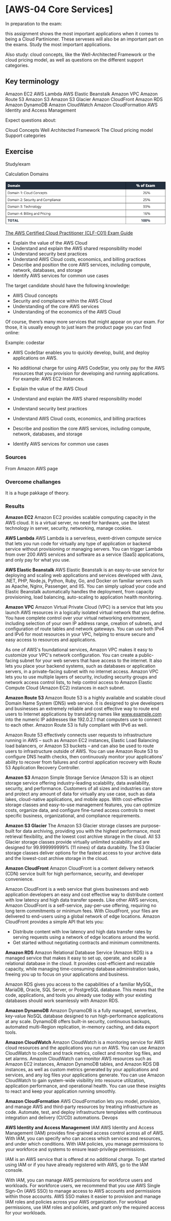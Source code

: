 # [AWS-04 Core Services]

In preparation to the exam: 

this assignment shows the most important applications when it comes to being a Cloud Partinioner.  These serveses will also be an important part on the exams.  Study the most important applications. 

Also study: 
cloud concepts, like the Well-Architected Framework or the cloud pricing model, as well as questions on the different support categories.


## Key terminology

Amazon EC2
AWS Lambda
AWS Elastic Beanstalk
Amazon VPC
Amazon Route 53
Amazon S3
Amazon S3 Glacier
Amazon CloudFront
Amazon RDS
Amazon DynamoDB
Amazon CloudWatch
Amazon CloudFormation
AWS Identity and Access Management

Expect questions about: 

Cloud Concepts
Well Architected Framework
The Cloud pricing model
Support categories


## Exercise

Study/exam

Calculation Domains

![domain](../00_includes/Domain%20score.png)

[The AWS Certified Cloud Practitioner (CLF-C01) Exam Guide](https://d1.awsstatic.com/training-and-certification/docs-cloud-practitioner/AWS-Certified-Cloud-Practitioner_Exam-Guide.pdf)

- Explain the value of the AWS Cloud
- Understand and explain the AWS shared responsibility model
- Understand security best practices
- Understand AWS Cloud costs, economics, and billing practices
- Describe and position the core AWS services, including compute,       network, databases, and
storage
- Identify AWS services for common use cases

The target candidate should have the following knowledge:
- AWS Cloud concepts
- Security and compliance within the AWS Cloud
- Understanding of the core AWS services
- Understanding of the economics of the AWS Cloud

Of course, there’s many more services that might appear on your exam. For those, it is usually enough to just learn the product page you can find online: 

Example: codestar

- AWS CodeStar enables you to quickly develop, build, and deploy applications on AWS.

- No additional charge for using AWS CodeStar, you only pay for the AWS resources that you provision for developing and running applications. For example: AWS EC2 Instances.

- Explain the value of the AWS Cloud
- Understand and explain the AWS shared responsibility model
- Understand security best practices
- Understand AWS Cloud costs, economics, and billing practices
- Describe and position the core AWS services, including compute,       network, databases, and
storage
- Identify AWS services for common use cases


### Sources
From Amazon AWS page

### Overcome challanges
It is a huge pakkage of theory.

### Results

**Amazon EC2** 
Amazon EC2 provides scalable computing capacity in the AWS cloud.
It is a virtual server, no need for hardware, use the latest technology in server, security, networking, manage cookies. 

**AWS Lambda**
AWS Lambda is a serverless, event-driven compute service that lets you run code for virtually any type of application or backend service without provisioning or managing servers. You can trigger Lambda from over 200 AWS services and software as a service (SaaS) applications, and only pay for what you use.

**AWS Elastic Beanstalk**
AWS Elastic Beanstalk is an easy-to-use service for deploying and scaling web applications and services developed with Java, .NET, PHP, Node.js, Python, Ruby, Go, and Docker on familiar servers such as Apache, Nginx, Passenger, and IIS. You can simply upload your code and Elastic Beanstalk automatically handles the deployment, from capacity provisioning, load balancing, auto-scaling to application health monitoring.

**Amazon VPC**
Amazon Virtual Private Cloud (VPC) is a service that lets you launch AWS resources in a logically isolated virtual network that you define. You have complete control over your virtual networking environment, including selection of your own IP address range, creation of subnets, and configuration of route tables and network gateways. You can use both IPv4 and IPv6 for most resources in your VPC, helping to ensure secure and easy access to resources and applications.

As one of AWS's foundational services, Amazon VPC makes it easy to customize your VPC's network configuration. You can create a public-facing subnet for your web servers that have access to the internet. It also lets you place your backend systems, such as databases or application servers, in a private-facing subnet with no internet access. Amazon VPC lets you to use multiple layers of security, including security groups and network access control lists, to help control access to Amazon Elastic Compute Cloud (Amazon EC2) instances in each subnet.

**Amazon Route 53**
Amazon Route 53 is a highly available and scalable cloud Domain Name System (DNS) web service. It is designed to give developers and businesses an extremely reliable and cost effective way to route end users to Internet applications by translating names like www.example.com into the numeric IP addresses like 192.0.2.1 that computers use to connect to each other. Amazon Route 53 is fully compliant with IPv6 as well.

Amazon Route 53 effectively connects user requests to infrastructure running in AWS – such as Amazon EC2 instances, Elastic Load Balancing load balancers, or Amazon S3 buckets – and can also be used to route users to infrastructure outside of AWS. You can use Amazon Route 53 to configure DNS health checks, then continuously monitor your applications’ ability to recover from failures and control application recovery with Route 53 Application Recovery Controller.

**Amazon S3**
Amazon Simple Storage Service (Amazon S3) is an object storage service offering industry-leading scalability, data availability, security, and performance. Customers of all sizes and industries can store and protect any amount of data for virtually any use case, such as data lakes, cloud-native applications, and mobile apps. With cost-effective storage classes and easy-to-use management features, you can optimize costs, organize data, and configure fine-tuned access controls to meet specific business, organizational, and compliance requirements.

**Amazon S3 Glacier** 
The Amazon S3 Glacier storage classes are purpose-built for data archiving, providing you with the highest performance, most retrieval flexibility, and the lowest cost archive storage in the cloud. All S3 Glacier storage classes provide virtually unlimited scalability and are designed for 99.999999999% (11 nines) of data durability. The S3 Glacier storage classes deliver options for the fastest access to your archive data and the lowest-cost archive storage in the cloud.

**Amazon CloudFront**
Amazon CloudFront is a content delivery network (CDN) service built for high performance, security, and developer convenience.

Amazon CloudFront is a web service that gives businesses and web application developers an easy and cost effective way to distribute content with low latency and high data transfer speeds. Like other AWS services, Amazon CloudFront is a self-service, pay-per-use offering, requiring no long term commitments or minimum fees. With CloudFront, your files are delivered to end-users using a global network of edge locations.
Amazon CloudFront provides a simple API that lets you:
- Distribute content with low latency and high data transfer rates by serving requests using a network of edge locations around the world.
- Get started without negotiating contracts and minimum commitments.

**Amazon RDS**
Amazon Relational Database Service (Amazon RDS) is a managed service that makes it easy to set up, operate, and scale a relational database in the cloud. It provides cost-efficient and resizable capacity, while managing time-consuming database administration tasks, freeing you up to focus on your applications and business.

Amazon RDS gives you access to the capabilities of a familiar MySQL, MariaDB, Oracle, SQL Server, or PostgreSQL database. This means that the code, applications, and tools you already use today with your existing databases should work seamlessly with Amazon RDS.


**Amazon DynamoDB**
Amazon DynamoDB is a fully managed, serverless, key-value NoSQL database designed to run high-performance applications at any scale. DynamoDB offers built-in security, continuous backups, automated multi-Region replication, in-memory caching, and data export tools.

**Amazon CloudWatch**
Amazon CloudWatch is a monitoring service for AWS cloud resources and the applications you run on AWS. You can use Amazon CloudWatch to collect and track metrics, collect and monitor log files, and set alarms. Amazon CloudWatch can monitor AWS resources such as Amazon EC2 instances, Amazon DynamoDB tables, and Amazon RDS DB instances, as well as custom metrics generated by your applications and services, and any log files your applications generate. You can use Amazon CloudWatch to gain system-wide visibility into resource utilization, application performance, and operational health. You can use these insights to react and keep your application running smoothly.

**Amazon CloudFormation**
AWS CloudFormation lets you model, provision, and manage AWS and third-party resources by treating infrastructure as code.
Automate, test, and deploy infrastructure templates with continuous integration and delivery (CI/CD) automations. Devops

**AWS Identity and Access Management** IAM
AWS Identity and Access Management (IAM) provides fine-grained access control across all of AWS. With IAM, you can specify who can access which services and resources, and under which conditions. With IAM policies, you manage permissions to your workforce and systems to ensure least-privilege permissions.

IAM is an AWS service that is offered at no additional charge. To get started using IAM or if you have already registered with AWS, go to the IAM console.

With IAM, you can manage AWS permissions for workforce users and workloads. For workforce users, we recommend that you use AWS Single Sign-On (AWS SSO) to manage access to AWS accounts and permissions within those accounts. AWS SSO makes it easier to provision and manage IAM roles and policies across your AWS organization. For workload permissions, use IAM roles and policies, and grant only the required access for your workloads.

